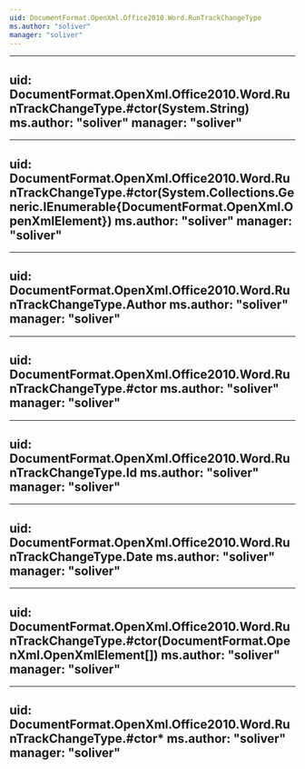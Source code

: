 ```yaml
---
uid: DocumentFormat.OpenXml.Office2010.Word.RunTrackChangeType
ms.author: "soliver"
manager: "soliver"
---
```


---
uid: DocumentFormat.OpenXml.Office2010.Word.RunTrackChangeType.#ctor(System.String)
ms.author: "soliver"
manager: "soliver"
---

---
uid: DocumentFormat.OpenXml.Office2010.Word.RunTrackChangeType.#ctor(System.Collections.Generic.IEnumerable{DocumentFormat.OpenXml.OpenXmlElement})
ms.author: "soliver"
manager: "soliver"
---

---
uid: DocumentFormat.OpenXml.Office2010.Word.RunTrackChangeType.Author
ms.author: "soliver"
manager: "soliver"
---

---
uid: DocumentFormat.OpenXml.Office2010.Word.RunTrackChangeType.#ctor
ms.author: "soliver"
manager: "soliver"
---

---
uid: DocumentFormat.OpenXml.Office2010.Word.RunTrackChangeType.Id
ms.author: "soliver"
manager: "soliver"
---

---
uid: DocumentFormat.OpenXml.Office2010.Word.RunTrackChangeType.Date
ms.author: "soliver"
manager: "soliver"
---

---
uid: DocumentFormat.OpenXml.Office2010.Word.RunTrackChangeType.#ctor(DocumentFormat.OpenXml.OpenXmlElement[])
ms.author: "soliver"
manager: "soliver"
---

---
uid: DocumentFormat.OpenXml.Office2010.Word.RunTrackChangeType.#ctor*
ms.author: "soliver"
manager: "soliver"
---
